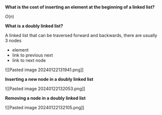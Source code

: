 
**What is the cost of inserting an element at the beginning of a linked list?**

$O(n)$ 

**What is a doubly linked list?**

A linked list that can be traversed forward and backwards, there are usually 3 nodes

- element
- link to previous next
- link to next node

![[Pasted image 20240122131941.png]]

**Inserting a new node in a doubly linked list**

![[Pasted image 20240122132053.png]]

**Removing a node in a doubly linked list**

![[Pasted image 20240122132105.png]]


